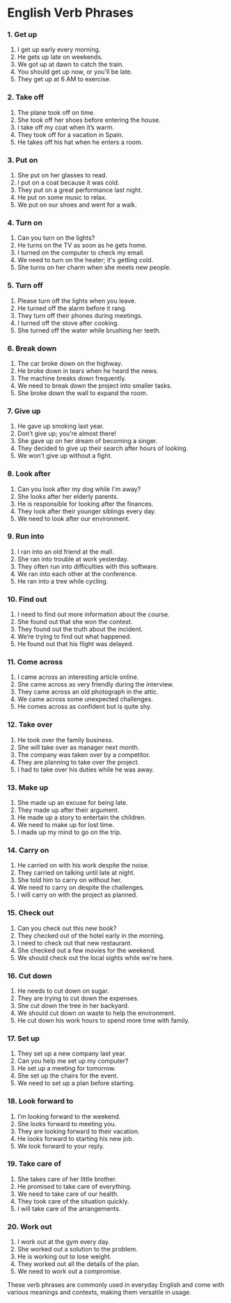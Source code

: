 # English Verb Phrases

### 1. **Get up**
   1. I get up early every morning.
   2. He gets up late on weekends.
   3. We got up at dawn to catch the train.
   4. You should get up now, or you'll be late.
   5. They get up at 6 AM to exercise.

### 2. **Take off**
   1. The plane took off on time.
   2. She took off her shoes before entering the house.
   3. I take off my coat when it’s warm.
   4. They took off for a vacation in Spain.
   5. He takes off his hat when he enters a room.

### 3. **Put on**
   1. She put on her glasses to read.
   2. I put on a coat because it was cold.
   3. They put on a great performance last night.
   4. He put on some music to relax.
   5. We put on our shoes and went for a walk.

### 4. **Turn on**
   1. Can you turn on the lights?
   2. He turns on the TV as soon as he gets home.
   3. I turned on the computer to check my email.
   4. We need to turn on the heater; it's getting cold.
   5. She turns on her charm when she meets new people.

### 5. **Turn off**
   1. Please turn off the lights when you leave.
   2. He turned off the alarm before it rang.
   3. They turn off their phones during meetings.
   4. I turned off the stove after cooking.
   5. She turned off the water while brushing her teeth.

### 6. **Break down**
   1. The car broke down on the highway.
   2. He broke down in tears when he heard the news.
   3. The machine breaks down frequently.
   4. We need to break down the project into smaller tasks.
   5. She broke down the wall to expand the room.

### 7. **Give up**
   1. He gave up smoking last year.
   2. Don’t give up; you’re almost there!
   3. She gave up on her dream of becoming a singer.
   4. They decided to give up their search after hours of looking.
   5. We won't give up without a fight.

### 8. **Look after**
   1. Can you look after my dog while I'm away?
   2. She looks after her elderly parents.
   3. He is responsible for looking after the finances.
   4. They look after their younger siblings every day.
   5. We need to look after our environment.

### 9. **Run into**
   1. I ran into an old friend at the mall.
   2. She ran into trouble at work yesterday.
   3. They often run into difficulties with this software.
   4. We ran into each other at the conference.
   5. He ran into a tree while cycling.

### 10. **Find out**
   1. I need to find out more information about the course.
   2. She found out that she won the contest.
   3. They found out the truth about the incident.
   4. We’re trying to find out what happened.
   5. He found out that his flight was delayed.

### 11. **Come across**
   1. I came across an interesting article online.
   2. She came across as very friendly during the interview.
   3. They came across an old photograph in the attic.
   4. We came across some unexpected challenges.
   5. He comes across as confident but is quite shy.

### 12. **Take over**
   1. He took over the family business.
   2. She will take over as manager next month.
   3. The company was taken over by a competitor.
   4. They are planning to take over the project.
   5. I had to take over his duties while he was away.

### 13. **Make up**
   1. She made up an excuse for being late.
   2. They made up after their argument.
   3. He made up a story to entertain the children.
   4. We need to make up for lost time.
   5. I made up my mind to go on the trip.

### 14. **Carry on**
   1. He carried on with his work despite the noise.
   2. They carried on talking until late at night.
   3. She told him to carry on without her.
   4. We need to carry on despite the challenges.
   5. I will carry on with the project as planned.

### 15. **Check out**
   1. Can you check out this new book?
   2. They checked out of the hotel early in the morning.
   3. I need to check out that new restaurant.
   4. She checked out a few movies for the weekend.
   5. We should check out the local sights while we're here.

### 16. **Cut down**
   1. He needs to cut down on sugar.
   2. They are trying to cut down the expenses.
   3. She cut down the tree in her backyard.
   4. We should cut down on waste to help the environment.
   5. He cut down his work hours to spend more time with family.

### 17. **Set up**
   1. They set up a new company last year.
   2. Can you help me set up my computer?
   3. He set up a meeting for tomorrow.
   4. She set up the chairs for the event.
   5. We need to set up a plan before starting.

### 18. **Look forward to**
   1. I’m looking forward to the weekend.
   2. She looks forward to meeting you.
   3. They are looking forward to their vacation.
   4. He looks forward to starting his new job.
   5. We look forward to your reply.

### 19. **Take care of**
   1. She takes care of her little brother.
   2. He promised to take care of everything.
   3. We need to take care of our health.
   4. They took care of the situation quickly.
   5. I will take care of the arrangements.

### 20. **Work out**
   1. I work out at the gym every day.
   2. She worked out a solution to the problem.
   3. He is working out to lose weight.
   4. They worked out all the details of the plan.
   5. We need to work out a compromise.

These verb phrases are commonly used in everyday English and come with various meanings and contexts, making them versatile in usage.

